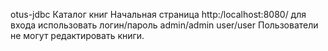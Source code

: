 otus-jdbc
Каталог книг
Начальная страница http:/localhost:8080/
для входа использовать логин/пароль
                       admin/admin
                        user/user
Пользователи не могут редактировать книги.